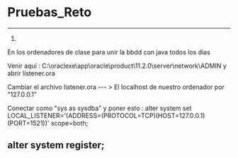 # Pruebas_Reto
--------------------------------------------------------------------------------
1.
En los ordenadores de clase para unir la bbdd con java todos los dias

Venir aquí :  C:\oraclexe\app\oracle\product\11.2.0\server\network\ADMIN y abrir listener.ora

Cambiar el archivo listener.ora --- > El localhost de nuestro ordenador por "127.0.0.1"

Conectar como "sys as sysdba" y poner esto :
alter system set LOCAL_LISTENER='(ADDRESS=(PROTOCOL=TCP)(HOST=127.0.0.1)(PORT=1521))' scope=both;

alter system register;
--------------------------------------------------------------------------------
